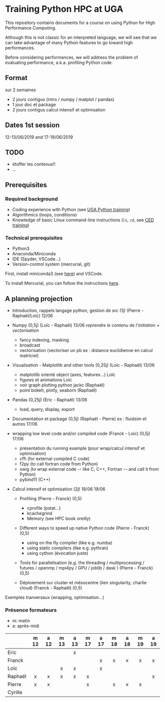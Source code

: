 # Training Python HPC at UGA

This repository contains documents for a course on using Python for High
Performance Computing.

Although this is not classic for an interpreted language, we will see that we
can take advantage of many Python features to go toward high performances.

Before considering performances, we will address the problem of evaluating
performance, a.k.a. profiling Python code.

## Format

sur 2 semaines

- 2 jours contigus (intro / numpy / matplot / pandas)
- 1 jour doc et package
- 2 jours contigus calcul intensif et optimisation

## Dates 1st session

12-13/06/2019 and 17-19/06/2019

## TODO

- étoffer les contenus!!
- ...

## Prerequisites
### Required background

- Coding experience with Python (see [UGA Python training](https://gricad-gitlab.univ-grenoble-alpes.fr/python-uga/py-training-2017))
- Algorithmics (loops, conditions)
- Knowledge of basic Linux command-line instructions (`ls`, `cd`, see [CED training]())

### Technical prerequisites

- Python3
- Anaconda/Miniconda
- IDE (Spyder, VSCode...)
- Version-control system (mercurial, git)

First, install miniconda3 (see
[here](https://docs.conda.io/en/latest/miniconda.html)) and VSCode.

To install Mercurial, you can follow the instructions
[here](https://fluiddyn.readthedocs.io/en/latest/mercurial_bitbucket.html).

## A planning projection

- Introduction, rappels langage python, gestion de src (1j) (Pierre - Raphaël/Loïc) 12/06

- Numpy (0,5j) (Loïc - Raphaël) 13/06 _reprendre le contenu de l'initiation + vectorisation_

  - fancy indexing, masking
  - broadcast
  - vectorisation (vectoriser un pb ex : distance euclidienne en calcul matriciel)

- Visualisation - Matplotlib and other tools (0,25j) (Loïc - Raphaël) 13/06

  - matplotlib orienté object (axes, features...) Loïc
  - figures et animations Loïc
  - voir graph plotting python jackc (Raphaël)
  - point bokeh, plotly, seaborn (Raphaël)

- Pandas (0,25j) (Eric - Raphaël) 13/06
  - load, query, display, export

- Documentation et package (0,5j) (Raphaël - Pierre) ex : fluidsim et autres 17/06

- wrapping low level code and/or compiled code  (Franck - Loic) (0,5j) 17/06

  - présentation du running example (pour wrap/calcul intensif et optimisation)
  - cffi (for external compiled C code)
  - f2py (to call fortran code from Python)
  - swig (to wrap external code -- like C, C++, Fortran -- and call it from Python)
  - pybind11 (C++)

- Calcul intensif et optimisation (2j) 18/06 19/06
  - Profiling  (Pierre - Franck) (0,5)
    - cprofile (pstat...)
    - kcachegrind
    - Memory (see HPC book oreilly)

  - Different ways to speed up native Python code (Pierre - Franck) (0,5)
    - using on the fly compiler (like e.g. numba)
    - using static compilers (like e.g. pythran)
    - using cython (évocation juste)

  - Tools for parallelisation (e.g. the threading / multiprocessing / futures / openmp / mpi4py / GPU / joblib / dask ) (Pierre - Franck)(0,5)

  - Déploiement sur cluster et mésocentre (lien singularity, charlie cloud) (Franck - Raphaël) (0,5)

Exemples tranversaux (wrapping, optimisation...)

### Présence formateurs

- m: matin
- a: après-midi

|         | m 12 | a 12 | m 13 | a 13 | m 17 | a 17 | m 18 | a 18 | m 19 | a 19 |
|---------|:----:|:----:|:----:|:----:|:----:|:----:|:----:|:----:|:----:|:----:|
| Eric    |      |      |      |  x   |      |      |      |      |      |      |
| Franck  |      |      |      |      |      |  x   |  x   |  x   |  x   |  x   |
| Loïc    |      |      |  x   |  x   |      |  x   |      |      |      |      |
| Raphaël |  x   |   x  |  x   |  x   |  x   |      |      |      |      |  x   |
| Pierre  |  x   |   x  |      |      |  x   |      |  x   |  x   |  x   |      |
| Cyrille |      |      |      |      |      |      |      |      |      |      |
